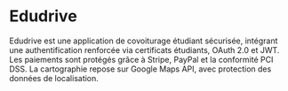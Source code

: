 # Edudrive
Edudrive est une application de covoiturage étudiant sécurisée, intégrant une authentification renforcée via certificats étudiants, OAuth 2.0 et JWT. Les paiements sont protégés grâce à Stripe, PayPal et la conformité PCI DSS. La cartographie repose sur Google Maps API, avec protection des données de localisation. 
